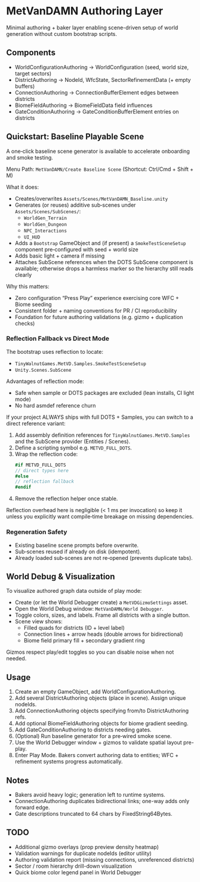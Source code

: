 # MetVanDAMN Authoring Layer

Minimal authoring + baker layer enabling scene-driven setup of world generation without custom bootstrap scripts.

## Components

- WorldConfigurationAuthoring -> WorldConfiguration (seed, world size, target sectors)
- DistrictAuthoring -> NodeId, WfcState, SectorRefinementData (+ empty buffers)
- ConnectionAuthoring -> ConnectionBufferElement edges between districts
- BiomeFieldAuthoring -> BiomeFieldData field influences
- GateConditionAuthoring -> GateConditionBufferElement entries on districts

## Quickstart: Baseline Playable Scene

A one‑click baseline scene generator is available to accelerate onboarding and smoke testing.

Menu Path: `MetVanDAMN/Create Baseline Scene` (Shortcut: Ctrl/Cmd + Shift + M)

What it does:
- Creates/overwrites `Assets/Scenes/MetVanDAMN_Baseline.unity`
- Generates (or reuses) additive sub‑scenes under `Assets/Scenes/SubScenes/`:
  - `WorldGen_Terrain`
  - `WorldGen_Dungeon`
  - `NPC_Interactions`
  - `UI_HUD`
- Adds a `Bootstrap` GameObject and (if present) a `SmokeTestSceneSetup` component pre‑configured with seed + world size
- Adds basic light + camera if missing
- Attaches SubScene references when the DOTS SubScene component is available; otherwise drops a harmless marker so the hierarchy still reads clearly

Why this matters:
- Zero configuration “Press Play” experience exercising core WFC + Biome seeding
- Consistent folder + naming conventions for PR / CI reproducibility
- Foundation for future authoring validations (e.g. gizmo + duplication checks)

### Reflection Fallback vs Direct Mode

The bootstrap uses reflection to locate:
- `TinyWalnutGames.MetVD.Samples.SmokeTestSceneSetup`
- `Unity.Scenes.SubScene`

Advantages of reflection mode:
- Safe when sample or DOTS packages are excluded (lean installs, CI light mode)
- No hard asmdef reference churn

If your project ALWAYS ships with full DOTS + Samples, you can switch to a direct reference variant:
1. Add assembly definition references for `TinyWalnutGames.MetVD.Samples` and the SubScene provider (Entities / Scenes).
2. Define a scripting symbol e.g. `METVD_FULL_DOTS`.
3. Wrap the reflection code: 
   ```csharp
   #if METVD_FULL_DOTS
   // direct types here
   #else
   // reflection fallback
   #endif
   ```
4. Remove the reflection helper once stable.

Reflection overhead here is negligible (< 1 ms per invocation) so keep it unless you explicitly want compile‑time breakage on missing dependencies.

### Regeneration Safety
- Existing baseline scene prompts before overwrite.
- Sub‑scenes reused if already on disk (idempotent).
- Already loaded sub‑scenes are not re‑opened (prevents duplicate tabs).

## World Debug & Visualization

To visualize authored graph data outside of play mode:

- Create (or let the World Debugger create) a `MetVDGizmoSettings` asset.
- Open the World Debug window: `MetVanDAMN/World Debugger`.
- Toggle colors, sizes, and labels. Frame all districts with a single button.
- Scene view shows:
  - Filled quads for districts (ID + level label)
  - Connection lines + arrow heads (double arrows for bidirectional)
  - Biome field primary fill + secondary gradient ring

Gizmos respect play/edit toggles so you can disable noise when not needed.

## Usage
1. Create an empty GameObject, add WorldConfigurationAuthoring.
2. Add several DistrictAuthoring objects (place in scene). Assign unique nodeIds.
3. Add ConnectionAuthoring objects specifying from/to DistrictAuthoring refs.
4. Add optional BiomeFieldAuthoring objects for biome gradient seeding.
5. Add GateConditionAuthoring to districts needing gates.
6. (Optional) Run baseline generator for a pre‑wired smoke scene.
7. Use the World Debugger window + gizmos to validate spatial layout pre-play.
8. Enter Play Mode. Bakers convert authoring data to entities; WFC + refinement systems progress automatically.

## Notes
- Bakers avoid heavy logic; generation left to runtime systems.
- ConnectionAuthoring duplicates bidirectional links; one-way adds only forward edge.
- Gate descriptions truncated to 64 chars by FixedString64Bytes.

## TODO
- Additional gizmo overlays (prop preview density heatmap)
- Validation warnings for duplicate nodeIds (editor utility)
- Authoring validation report (missing connections, unreferenced districts)
- Sector / room hierarchy drill-down visualization
- Quick biome color legend panel in World Debugger
